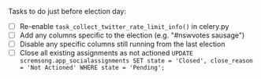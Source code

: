 Tasks to do just before election day:

-   [ ] Re-enable `task_collect_twitter_rate_limit_info()` in celery.py
-   [ ] Add any columns specific to the election (e.g. "#nswvotes sausage")
-   [ ] Disable any specific columns still running from the last election
-   [ ] Close all existing assignments as not actioned `UPDATE scremsong.app_socialassignments SET state = 'Closed', close_reason = 'Not Actioned' WHERE state = 'Pending';`
